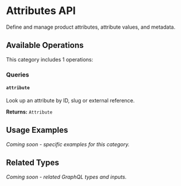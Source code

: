 # Attributes API

Define and manage product attributes, attribute values, and metadata.

## Available Operations

This category includes 1 operations:

### Queries

#### `attribute`

Look up an attribute by ID, slug or external reference.

**Returns:** `Attribute`

## Usage Examples

*Coming soon - specific examples for this category.*

## Related Types

*Coming soon - related GraphQL types and inputs.*
